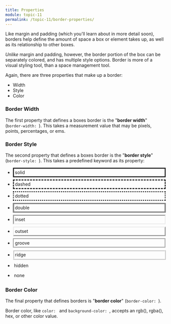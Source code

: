 ```yaml
---
title: Properties
module: topic-11
permalink: /topic-11/border-properties/
---
```


<div class="divider-heading"></div>

Like margin and padding (which you'll learn about in more detail soon), borders help define the amount of space a box or element takes up, as well as its relationship to other boxes.

_Unlike_ margin and padding, however, the border portion of the box can be separately colored, and has multiple style options. Border is more of a visual styling tool, than a space management tool.

Again, there are three properties that make up a border:
- Width
- Style
- Color


### Border Width

The first property that defines a boxes border is the "**border width**" (`border-width: `). This takes a measurement value that may be pixels, points, percentages, or ems.


### Border Style

The second property that defines a boxes border is the "**border style**" (`border-style: `). This takes a predefined keyword as its property:

- <div style="border-style:solid;padding:0.25em;margin-bottom:0.5em;">solid</div>
- <div style="border-style:dashed;padding:0.25em;margin-bottom:0.5em;">dashed</div>
- <div style="border-style:dotted;padding:0.25em;margin-bottom:0.5em;">dotted</div>
- <div style="border-style:double;padding:0.25em;margin-bottom:0.5em;">double</div>
- <div style="border-style:inset;padding:0.25em;margin-bottom:0.5em;">inset</div>
- <div style="border-style:outset;padding:0.25em;margin-bottom:0.5em;">outset</div>
- <div style="border-style:groove;padding:0.25em;margin-bottom:0.5em;">groove</div>
- <div style="border-style:ridge;padding:0.25em;margin-bottom:0.5em;">ridge</div>
- <div style="border-style:hidden;padding:0.25em;margin-bottom:0.5em;">hidden</div>
- <div style="border-style:none;padding:0.25em;margin-bottom:0.5em;">none</div>


### Border Color

The final property that defines borders is "**border color**" (`border-color: `).

Border color, like `color: ` and `background-color: `, accepts an rgb(), rgba(), hex, or other color value.
